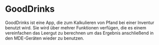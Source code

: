 # GoodDrinks

GoodDrinks ist eine App, die zum Kalkulieren von Pfand bei einer Inventur benutzt wird. Sie wird über mehrer Funktionen verfügen, die es einem vereinfachen das Leergut zu berechnen um das Ergebnis anschließend in den MDE-Geräten wieder zu benutzen.
